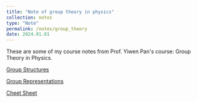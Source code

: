 ```yaml
---
title: "Note of group theory in physics"
collection: notes
type: "Note"
permalink: /notes/group_theory
date: 2024.01.01
---
```


These are some of my course notes from Prof. Yiwen Pan's course: Group Theory in Physics.

[Group Structures](https://qcoolcat.github.io/files/notes/group_theory/Group_Structures.pdf)

[Group Representations](https://qcoolcat.github.io/files/notes/group_theory/Group_Representations.pdf)

[Cheet Sheet](https://qcoolcat.github.io/files/notes/group_theory/cheatsheet.pdf)

